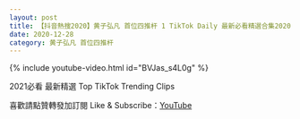 ```yaml
---
layout: post
title: 【抖音熱搜2020】黄子弘凡 首位四推杆 1 TikTok Daily 最新必看精選合集2020 12 28
date: 2020-12-28
category: 黄子弘凡 首位四推杆
---
```


{% include youtube-video.html id="BVJas_s4L0g" %}

2021必看 最新精選 Top TikTok Trending Clips

喜歡請點贊轉發加訂閱 Like & Subscribe：[YouTube](https://www.youtube.com/channel/UCAoR7VcanIPd04uEq_GIylA/videos)

